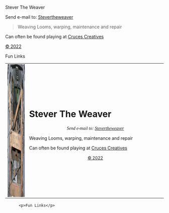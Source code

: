 Stever The Weaver

Send e-mail to: <a href="mailto:loom@stevertheweaver.com">Stevertheweaver</a>

>Weaving Looms, warping, maintenance and repair</p>
<p>Can often be found playing at  <a href="http://CrucesCreatives.org">Cruces Creatives</a>

<a href="mailto:loom@stevertheweaver.com?subject=copyright">&copy; 2022</a>

Fun Links<html>
<head>
<body>
<table border="0" width="100%" id="table1">
	<tr>
		<td>
		<img src="vanload.jpg" alt="A vanload of loom" width="480" height="421" border="0" align="left" /></td>
	  <td width="421">
<h1>Stever The Weaver</h1>
<p align="center"><font face="Garamond"><em>Send e-mail to: <a href="mailto:loom@stevertheweaver.com">Stevertheweaver</a></em></font></p>
<p>Weaving Looms, warping, maintenance and repair</p>
<p>Can often be found playing at  <a href="http://CrucesCreatives.org">Cruces Creatives</a></p>
<p align="center"><font size="2"><a href="mailto:loom@stevertheweaver.com?subject=copyright">&copy; 2022</a></font></table>

		  <p>Fun Links</p>
</body>
</html>
